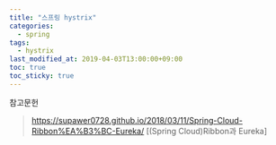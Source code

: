 ```yaml
---
title: "스프링 hystrix"
categories:
  - spring
tags:
  - hystrix
last_modified_at: 2019-04-03T13:00:00+09:00
toc: true
toc_sticky: true
---
```






참고문헌
> https://supawer0728.github.io/2018/03/11/Spring-Cloud-Ribbon%EA%B3%BC-Eureka/ [(Spring Cloud)Ribbon과 Eureka]
